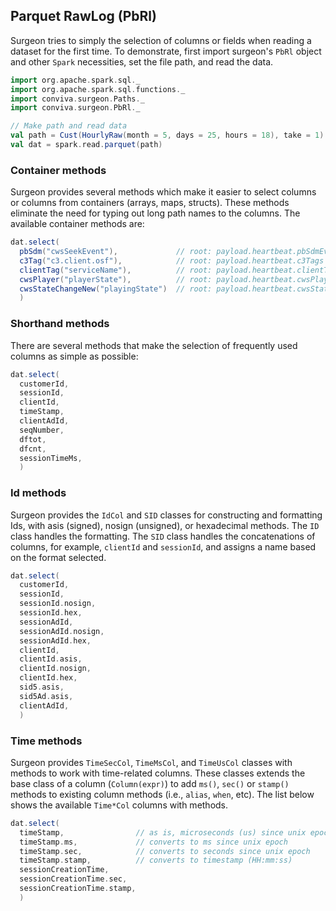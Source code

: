## Parquet RawLog (PbRl)

Surgeon tries to simply the selection of columns or fields when reading a dataset for the
first time. To demonstrate,  first import surgeon's `PbRl`  object and other `Spark` necessities,
set the file path, and read the data. 

```scala  
import org.apache.spark.sql._
import org.apache.spark.sql.functions._
import conviva.surgeon.Paths._
import conviva.surgeon.PbRl._

// Make path and read data
val path = Cust(HourlyRaw(month = 5, days = 25, hours = 18), take = 1)
val dat = spark.read.parquet(path)
```


### Container methods

Surgeon provides several methods which make it easier to select columns or
columns from containers (arrays, maps, structs). These methods eliminate the
need for typing out long path names to the columns. The available container
methods are: 


```scala
dat.select(
  pbSdm("cwsSeekEvent"),             // root: payload.heartbeat.pbSdmEvents
  c3Tag("c3.client.osf"),            // root: payload.heartbeat.c3Tags
  clientTag("serviceName"),          // root: payload.heartbeat.clientTag
  cwsPlayer("playerState"),          // root: payload.heartbeat.cwsPlayerMeasurementEvent
  cwsStateChangeNew("playingState")  // root: payload.heartbeat.cwsStateChangeEvent.newCwsState
  )
```

### Shorthand methods

There are several methods that make the selection of frequently used columns as simple as
possible: 

```scala
dat.select(
  customerId,
  sessionId,
  clientId,
  timeStamp,
  clientAdId, 
  seqNumber,
  dftot,
  dfcnt,
  sessionTimeMs,
  )
```

### Id methods

Surgeon provides the `IdCol` and `SID` classes for constructing and formatting Ids,
with asis (signed), nosign (unsigned), or hexadecimal methods. The `ID` class
handles the formatting. The `SID` class handles the concatenations of columns, for example,
`clientId` and `sessionId`, and assigns a name based on
the format selected. 


```scala 
dat.select(
  customerId,
  sessionId,
  sessionId.nosign,
  sessionId.hex,
  sessionAdId,
  sessionAdId.nosign,
  sessionAdId.hex,
  clientId,
  clientId.asis,
  clientId.nosign,
  clientId.hex,
  sid5.asis,
  sid5Ad.asis,
  clientAdId, 
  )
```

### Time methods

Surgeon provides `TimeSecCol`, `TimeMsCol`, and `TimeUsCol` classes with methods to work with time-related columns.
These classes extends the base class of a column (`Column(expr)`) to
add `ms()`, `sec()` or `stamp()` methods to existing column methods (i.e., 
`alias`, `when`, etc). The list below shows the available `Time*Col` columns with methods.

```scala 
dat.select(
  timeStamp,                // as is, microseconds (us) since unix epoch
  timeStamp.ms,             // converts to ms since unix epoch
  timeStamp.sec,            // converts to seconds since unix epoch
  timeStamp.stamp,          // converts to timestamp (HH:mm:ss)
  sessionCreationTime,
  sessionCreationTime.sec,
  sessionCreationTime.stamp,
  )
```


